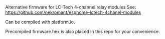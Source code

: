 Alternative firmware for LC-Tech 4-channel relay modules
See: https://github.com/nekromant/esphome-lctech-4chanel-modules

Can be compiled with platform.io. 

Precompiled firmware.hex is also placed in this repo for your convenience.
